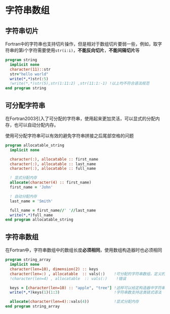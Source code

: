 # 字符串数组

## 字符串切片

Fortran中的字符串也支持切片操作，但是相对于数组切片要弱一些，例如，取字符串的第i个字符需要使用`str(i:i)`，**不能反向切片**，**不能间隔切片**等
``` fortran
program string
  implicit none
  character(11)::str
  str="hello world"
  write(*,*)str(:5)
  !write(*,*)str(5),str(1:11:2) ,str(11:1:-1) !以上均不符合语法规范
end program string
```

## 可分配字符串
在Fortran2003引入了可分配的字符串，使用起来更加灵活，可以显式的分配内存，也可以自动分配内存。

使用可分配字符串可以有效的避免字符串拼接之后尾部空格的问题
``` fortran
program allocatable_string
  implicit none

  character(:), allocatable :: first_name
  character(:), allocatable :: last_name
  character(:), allocatable :: full_name

  ! 显式分配内存
  allocate(character(4) :: first_name)
  first_name = 'John'

  ! 自动分配内存
  last_name = 'Smith'

  full_name = first_name//' '//last_name
  write(*,*)full_name
end program allocatable_string
```

## 字符串数组

在Fortran中，字符串数组中的数组长度**必须相同**，使用数组构造器时也必须相同

``` fortran
program string_array
  implicit none
  character(len=10), dimension(2) :: keys
  character(len=:) , allocatable  :: vals(:)    !可分配的字符串数组，定义的时候必须都是可分配的
  !character(len=4) , allocatable  :: vals(:)    !错误

  keys = [character(len=10) :: "apple", "tree"] !这样可以给定构造器中字符串的长度
  write(*,*)keys(1)(1:3)                        !字符串数支持这类链式语法

  allocate(character(len=4)::vals(4))           !显式分配内存
end program string_array
``` 
